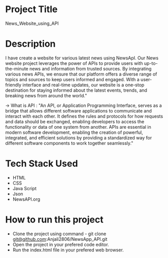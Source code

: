 # Project Title
News_Website_using_API

# Description
I have create a website for various latest news  using NewsApI.
Our News website project leverages the power of APIs to provide users with up-to-the-minute news and information from trusted sources. 
By integrating various news APIs, we ensure that our platform offers a diverse range of topics and sources to keep users informed and engaged.
With a user-friendly interface and real-time updates, our website is a one-stop destination for staying informed about the latest events, trends, and breaking news from around the world."

-> What is API  : "An API, or Application Programming Interface, serves as a bridge that allows different software applications to communicate and interact with each other. It defines the rules and protocols for how requests and data should be exchanged, enabling developers to access the functionality or data of one system from another. APIs are essential in modern software development, enabling the creation of powerful, integrated, and efficient solutions by providing a standardized way for different software components to work together seamlessly."

# Tech Stack Used
* HTML
* CSS
* Java Script
* Json
* NewsAPI.org
  
# How to run this project
* Clone the project using command - git clone git@github.com:Anjali2806/NewsApp_API.git
* Open the project in your prefered code editor.
* Run the index.html file in your prefered web browser.
